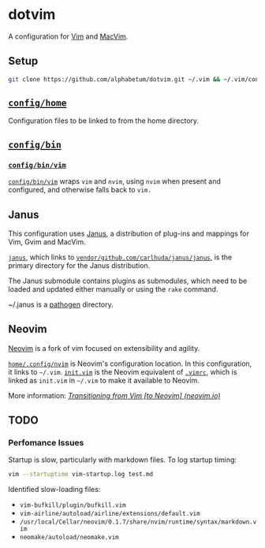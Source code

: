 # dotvim

A configuration for [Vim](https://www.vim.org/) and [MacVim](http://macvim-dev.github.io/macvim/).

## Setup

```bash
git clone https://github.com/alphabetum/dotvim.git ~/.vim && ~/.vim/config/bin/dotvim-setup
```

## [`config/home`](config/home)

Configuration files to be linked to from the home directory.

## [`config/bin`](config/bin)

### [`config/bin/vim`](config/bin/vim)

[`config/bin/vim`](config/bin/vim) wraps `vim` and `nvim`, using `nvim` when present and configured, and otherwise falls back to `vim.`

## Janus

This configuration uses [Janus](https://github.com/carlhuda/janus), a distribution of plug-ins and mappings for Vim, Gvim and MacVim.

[`janus`](janus), which links to [`vendor/github.com/carlhuda/janus/janus`](vendor/github.com/carlhuda), is the primary directory for the Janus distribution.

The Janus submodule contains plugins as submodules, which need to be loaded and updated either manually or using the `rake` command.

~/.janus is a [pathogen](https://github.com/tpope/vim-pathogen) directory.

## Neovim

[Neovim](https://neovim.io) is a fork of vim focused on extensibility and agility.

[`home/.config/nvim`](../.config/nvim) is Neovim's configuration location. In this configuration, it links to `~/.vim`. [`init.vim`](init.vim) is the Neovim equivalent of [`.vimrc`](config/home/.vimrc), which is linked as `init.vim` in `~/.vim` to make it available to Neovim.

More information:
*[Transitioning from Vim \[to Neovim\] (neovim.io)](https://neovim.io/doc/user/nvim_from_vim.html)*

## TODO

### Perfomance Issues

Startup is slow, particularly with markdown files. To log startup timing:

```bash
vim --startuptime vim-startup.log test.md
```

Identified slow-loading files:

- `vim-bufkill/plugin/bufkill.vim`
- `vim-airline/autoload/airline/extensions/default.vim`
- `/usr/local/Cellar/neovim/0.1.7/share/nvim/runtime/syntax/markdown.vim`
- `neomake/autoload/neomake.vim`
